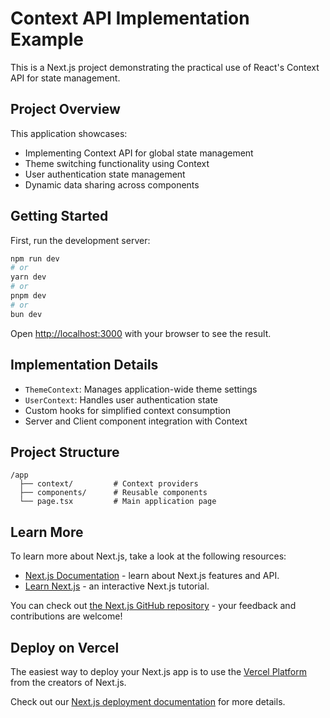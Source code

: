 # Context API Implementation Example

This is a Next.js project demonstrating the practical use of React's Context API for state management.

## Project Overview

This application showcases:
- Implementing Context API for global state management
- Theme switching functionality using Context
- User authentication state management
- Dynamic data sharing across components

## Getting Started

First, run the development server:

```bash
npm run dev
# or
yarn dev
# or
pnpm dev
# or
bun dev
```

Open [http://localhost:3000](http://localhost:3000) with your browser to see the result.

## Implementation Details

- `ThemeContext`: Manages application-wide theme settings
- `UserContext`: Handles user authentication state
- Custom hooks for simplified context consumption
- Server and Client component integration with Context

## Project Structure

```
/app
  ├── context/         # Context providers
  ├── components/      # Reusable components
  └── page.tsx         # Main application page
```

## Learn More

To learn more about Next.js, take a look at the following resources:

- [Next.js Documentation](https://nextjs.org/docs) - learn about Next.js features and API.
- [Learn Next.js](https://nextjs.org/learn) - an interactive Next.js tutorial.

You can check out [the Next.js GitHub repository](https://github.com/vercel/next.js) - your feedback and contributions are welcome!

## Deploy on Vercel

The easiest way to deploy your Next.js app is to use the [Vercel Platform](https://vercel.com/new?utm_medium=default-template&filter=next.js&utm_source=create-next-app&utm_campaign=create-next-app-readme) from the creators of Next.js.

Check out our [Next.js deployment documentation](https://nextjs.org/docs/app/building-your-application/deploying) for more details.
